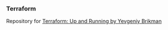 ### Terraform 

Repository for [Terraform: Up and Running by Yevgeniy Brikman](https://learning.oreilly.com/library/view/terraform-up-and/9781098116736/)

